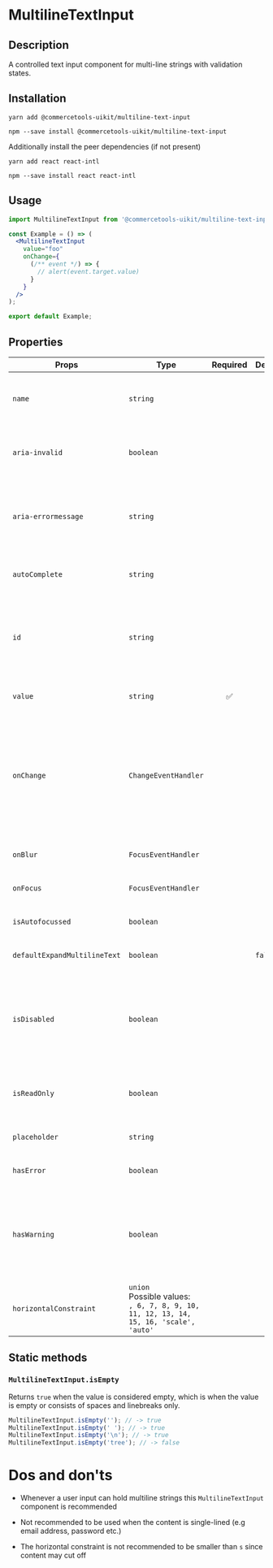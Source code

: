 <!-- THIS IS AN AUTOGENERATED FILE. DO NOT EDIT THIS FILE DIRECTLY. -->
<!-- This file is created by the `yarn generate-readme` script. -->

# MultilineTextInput

## Description

A controlled text input component for multi-line strings with validation states.

## Installation

```
yarn add @commercetools-uikit/multiline-text-input
```

```
npm --save install @commercetools-uikit/multiline-text-input
```

Additionally install the peer dependencies (if not present)

```
yarn add react react-intl
```

```
npm --save install react react-intl
```

## Usage

```jsx
import MultilineTextInput from '@commercetools-uikit/multiline-text-input';

const Example = () => (
  <MultilineTextInput
    value="foo"
    onChange={
      (/** event */) => {
        // alert(event.target.value)
      }
    }
  />
);

export default Example;
```

## Properties

| Props                        | Type                                                                                         | Required | Default | Description                                                                                                               |
| ---------------------------- | -------------------------------------------------------------------------------------------- | :------: | ------- | ------------------------------------------------------------------------------------------------------------------------- |
| `name`                       | `string`                                                                                     |          |         | Used as HTML name of the input component. property                                                                        |
| `aria-invalid`               | `boolean`                                                                                    |          |         | Indicate if the value entered in the input is invalid.                                                                    |
| `aria-errormessage`          | `string`                                                                                     |          |         | HTML ID of an element containing an error message related to the input.                                                   |
| `autoComplete`               | `string`                                                                                     |          |         | Used as HTML `autocomplete` property                                                                                      |
| `id`                         | `string`                                                                                     |          |         | Used as HTML id property. An id is auto-generated when it is not specified.                                               |
| `value`                      | `string`                                                                                     |    ✅    |         | Value of the input component.                                                                                             |
| `onChange`                   | `ChangeEventHandler`                                                                         |          |         | Called with an event containing the new value. Required when input is not read only. Parent should pass it back as value. |
| `onBlur`                     | `FocusEventHandler`                                                                          |          |         | Called when input is blurred                                                                                              |
| `onFocus`                    | `FocusEventHandler`                                                                          |          |         | Called when input is focused                                                                                              |
| `isAutofocussed`             | `boolean`                                                                                    |          |         | Focus the input on initial render                                                                                         |
| `defaultExpandMultilineText` | `boolean`                                                                                    |          | `false` | Expands multiline text input initially                                                                                    |
| `isDisabled`                 | `boolean`                                                                                    |          |         | Indicates that the input cannot be modified (e.g not authorized, or changes currently saving).                            |
| `isReadOnly`                 | `boolean`                                                                                    |          |         | Indicates that the field is displaying read-only content                                                                  |
| `placeholder`                | `string`                                                                                     |          |         | Placeholder text for the input                                                                                            |
| `hasError`                   | `boolean`                                                                                    |          |         | Indicates that input has errors                                                                                           |
| `hasWarning`                 | `boolean`                                                                                    |          |         | Control to indicate on the input if there are selected values that are potentially invalid                                |
| `horizontalConstraint`       | `union`<br/>Possible values:<br/>`, 6, 7, 8, 9, 10, 11, 12, 13, 14, 15, 16, 'scale', 'auto'` |          |         | Horizontal size limit of the input fields.                                                                                |

## Static methods

### `MultilineTextInput.isEmpty`

Returns `true` when the value is considered empty, which is when the value is empty or consists of spaces and linebreaks only.

```js
MultilineTextInput.isEmpty(''); // -> true
MultilineTextInput.isEmpty(' '); // -> true
MultilineTextInput.isEmpty('\n'); // -> true
MultilineTextInput.isEmpty('tree'); // -> false
```

# Dos and don'ts

- Whenever a user input can hold multiline strings this `MultilineTextInput` component is recommended

- Not recommended to be used when the content is single-lined (e.g email address, password etc.)

- The horizontal constraint is not recommended to be smaller than `s` since content may cut off
